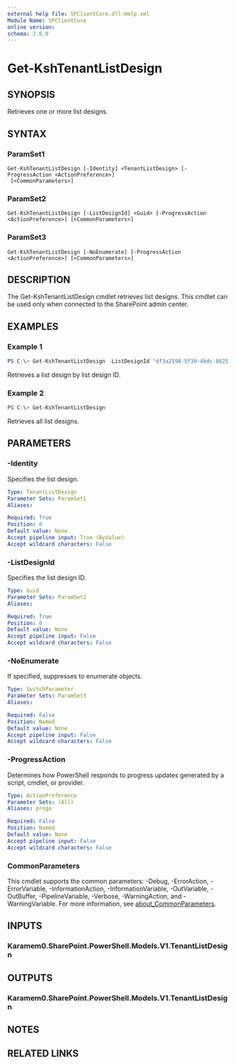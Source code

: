 ```yaml
---
external help file: SPClientCore.dll-Help.xml
Module Name: SPClientCore
online version:
schema: 2.0.0
---
```


# Get-KshTenantListDesign

## SYNOPSIS
Retrieves one or more list designs.

## SYNTAX

### ParamSet1
```
Get-KshTenantListDesign [-Identity] <TenantListDesign> [-ProgressAction <ActionPreference>]
 [<CommonParameters>]
```

### ParamSet2
```
Get-KshTenantListDesign [-ListDesignId] <Guid> [-ProgressAction <ActionPreference>] [<CommonParameters>]
```

### ParamSet3
```
Get-KshTenantListDesign [-NoEnumerate] [-ProgressAction <ActionPreference>] [<CommonParameters>]
```

## DESCRIPTION
The Get-KshTenantListDesign cmdlet retrieves list designs. This cmdlet can be used only when connected to the SharePoint admin center.

## EXAMPLES

### Example 1
```powershell
PS C:\> Get-KshTenantListDesign -ListDesignId "df3a2598-5f30-4bdc-8625-cf6d7c5db6b9"
```

Retrieves a list design by list design ID.

### Example 2
```powershell
PS C:\> Get-KshTenantListDesign
```

Retrieves all list designs.

## PARAMETERS

### -Identity
Specifies the list design.

```yaml
Type: TenantListDesign
Parameter Sets: ParamSet1
Aliases:

Required: True
Position: 0
Default value: None
Accept pipeline input: True (ByValue)
Accept wildcard characters: False
```

### -ListDesignId
Specifies the list design ID.

```yaml
Type: Guid
Parameter Sets: ParamSet2
Aliases:

Required: True
Position: 0
Default value: None
Accept pipeline input: False
Accept wildcard characters: False
```

### -NoEnumerate
If specified, suppresses to enumerate objects.

```yaml
Type: SwitchParameter
Parameter Sets: ParamSet3
Aliases:

Required: False
Position: Named
Default value: None
Accept pipeline input: False
Accept wildcard characters: False
```

### -ProgressAction
Determines how PowerShell responds to progress updates generated by a script, cmdlet, or provider.

```yaml
Type: ActionPreference
Parameter Sets: (All)
Aliases: proga

Required: False
Position: Named
Default value: None
Accept pipeline input: False
Accept wildcard characters: False
```

### CommonParameters
This cmdlet supports the common parameters: -Debug, -ErrorAction, -ErrorVariable, -InformationAction, -InformationVariable, -OutVariable, -OutBuffer, -PipelineVariable, -Verbose, -WarningAction, and -WarningVariable. For more information, see [about_CommonParameters](http://go.microsoft.com/fwlink/?LinkID=113216).

## INPUTS

### Karamem0.SharePoint.PowerShell.Models.V1.TenantListDesign
## OUTPUTS

### Karamem0.SharePoint.PowerShell.Models.V1.TenantListDesign
## NOTES

## RELATED LINKS

